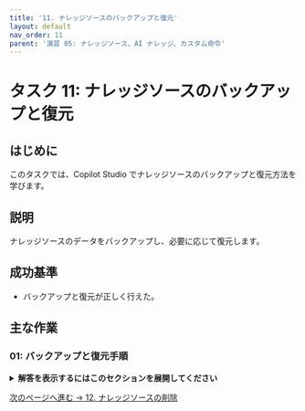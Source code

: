 ```yaml
---
title: '11. ナレッジソースのバックアップと復元'
layout: default
nav_order: 11
parent: '演習 05: ナレッジソース、AI ナレッジ、カスタム命令'
---
```


# タスク 11: ナレッジソースのバックアップと復元

## はじめに

このタスクでは、Copilot Studio でナレッジソースのバックアップと復元方法を学びます。

## 説明

ナレッジソースのデータをバックアップし、必要に応じて復元します。

## 成功基準

- バックアップと復元が正しく行えた。

## 主な作業

### 01: バックアップと復元手順

<details markdown="block">
  <summary><strong>解答を表示するにはこのセクションを展開してください</strong></summary>

1. ナレッジソースのバックアップ画面を開きます。
1. データのバックアップと復元を実行します。

</details>

[次のページへ進む → 12. ナレッジソースの削除](0512.md)
